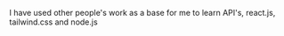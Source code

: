 I have used other people's work as a base for me to learn API's, react.js, tailwind.css and node.js

